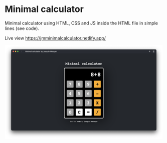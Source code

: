 # Minimal calculator

Minimal calculator using HTML, CSS and JS inside the HTML file in simple lines (see code).

Live view https://jmminimalcalculator.netlify.app/

<img src="./Screen Shot 2022-09-19 at 19.05.40.png">
